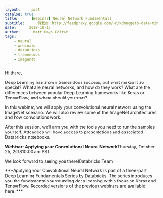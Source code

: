 ```yaml
---
layout:     post
catalog: true
title:      [Webinar] Neural Network Fundamentals
subtitle:      转载自：http://feedproxy.google.com/~r/kdnuggets-data-mining-analytics/~3/a4vtQaS5wKg/databricks-webinar-neural-network-fundamentals.html
date:      2018-10-16
author:      Matt Mayo Editor
tags:
    - neural
    - webinars
    - databricks
    - tremendous
    - imagenet
---
```


Hi there, 

Deep Learning has shown tremendous success, but what makes it so special? What are neural networks, and how do they work? What are the differences between popular Deep Learning frameworks like Keras or TensorFlow, and where should you start?

In this webinar, we will apply your convolutional neural network using the ImageNet scenario. We will also review some of the ImageNet architectures and how convolutions work.

After this session, we’ll arm you with the tools you need to run the samples yourself. Attendees will have access to presentations and associated Databricks notebooks.

**Webinar: Applying your Convolutional Neural Network**Thursday, October 25, 201810:00 am PST

We look forward to seeing you there!Databricks Team

***Applying your Convolutional Neural Network is part of a three-part Deep Learning Fundamentals Series by Databricks. The series introduces you the fundamentals surrounding deep learning with a focus on Keras and TensorFlow. Recorded versions of the previous webinars are available here. ***
